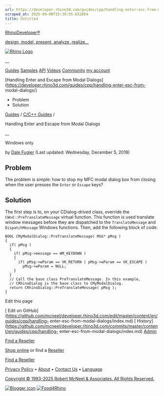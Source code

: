 ```yaml
---
url: https://developer.rhino3d.com/guides/cpp/handling-enter-esc-from-modal-dialogs/
scraped_at: 2025-09-08T15:39:55.652854
title: Untitled
---
```


[RhinoDeveloper®](/)

[design, model, present, analyze, realize...](/)

[![Rhino Logo](https://developer.rhino3d.com/images/rhinodevlogo.png)](/)

__

[Guides](https://developer.rhino3d.com/guides)
[Samples](https://developer.rhino3d.com/samples)
[API](https://developer.rhino3d.com/api)
[Videos](https://developer.rhino3d.com/videos)
[Community](https://discourse.mcneel.com/c/rhino-developer) [my account
](https://www.rhino3d.com/my-account/ "Manage your account, licenses, and
teams")

[Handling Enter and Escape from Modal
Dialogs](https://developer.rhino3d.com/guides/cpp/handling-enter-esc-from-
modal-dialogs/)

  * Problem
  * Solution

[Guides](https://developer.rhino3d.com/en/guides/) / [C/C++
Guides](https://developer.rhino3d.com/en/guides/cpp/) /

Handling Enter and Escape from Modal Dialogs

__

Windows only

by [Dale Fugier](https://discourse.mcneel.com/u/dale/) (Last updated:
Wednesday, December 5, 2018)

## Problem

The problem is simple: how to stop my MFC modal dialog box from closing when
the user presses the `Enter` or `Escape` keys?

## Solution

The first step is to, on your CDialog-drived class, override the
`CWnd::PreTranslateMessage` virtual function. This function is used translate
window messages before they are dispatched to the `TranslateMessage` and
`DispatchMessage` Windows functions. Then, add the following block of code:

    
    
    BOOL CMyModalDialog::PreTranslateMessage( MSG* pMsg )
    {
      if( pMsg )
      {
        if( pMsg->message == WM_KEYDOWN )
        {
          if( pMsg->wParam == VK_RETURN | pMsg->wParam == VK_ESCAPE )
            pMsg->wParam = NULL;
        }
      }
      // Call the base class PreTranslateMessage. In this example,
      // CRhinoDialog is the base class to CMyModalDialog.
      return CRhinoDialog::PreTranslateMessage( pMsg );
    }
    

Edit this page

[ Edit on
GitHub](https://github.com/mcneel/developer.rhino3d.com/edit/master/content/en/guides/cpp/handling-
enter-esc-from-modal-dialogs/index.md) [
History](https://github.com/mcneel/developer.rhino3d.com/commits/master/content/en/guides/cpp/handling-
enter-esc-from-modal-dialogs/index.md) [
Admin](https://developer.rhino3d.com/admin)

[Find a Reseller](https://www.rhino3d.com/sales)

[Shop online](https://www.rhino3d.com/store) or find a
[Reseller](https://www.rhino3d.com/sales)

[Find a Reseller](https://www.rhino3d.com/sales)

[Privacy Policy](https://www.rhino3d.com/privacy) •
[About](https://www.rhino3d.com/mcneel/about) • [Contact
Us](https://www.rhino3d.com/mcneel/contact) • [
Language](https://www.rhino3d.com/language "Change to a different region or
language")

[Copyright © 1993-2025 Robert McNeel & Associates. All Rights
Reserved.](https://www.rhino3d.com/mcneel/about)

[](https://www.facebook.com/McNeelRhinoceros/)
[](https://twitter.com/bobmcneel) [](https://www.linkedin.com/groups/75313/)
[](https://www.youtube.com/user/RhinoGuide/videos) [](https://vimeo.com/rhino)
[![Blogger
icon](https://developer.rhino3d.com/images/blogger.svg)](http://blog.rhino3d.com/)
[![Food4Rhino](https://developer.rhino3d.com/images/f4r_icon_01.svg)](https://www.food4rhino.com)

